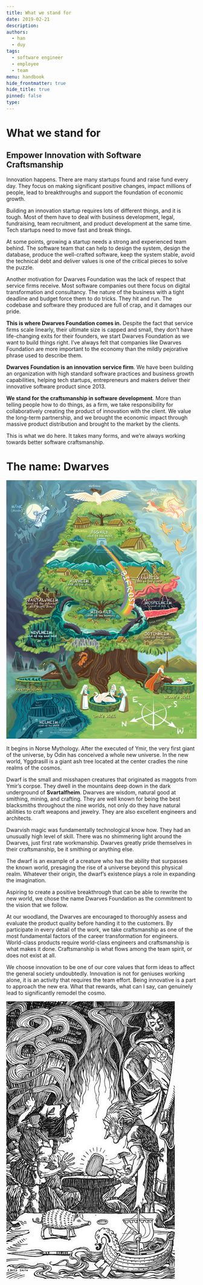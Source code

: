 ```yaml
---
title: What we stand for
date: 2019-02-21
description: 
authors: 
  - han
  - duy
tags: 
  - software engineer
  - employee
  - team
menu: handbook
hide_frontmatter: true
hide_title: true
pinned: false
type:
---
```

# What we stand for

## Empower Innovation with Software Craftsmanship
Innovation happens. There are many startups found and raise fund every day. They focus on making significant positive changes, impact millions of people, lead to breakthroughs and support the foundation of economic growth.

Building an innovation startup requires lots of different things, and it is tough. Most of them have to deal with business development, legal, fundraising, team recruitment, and product development at the same time. Tech startups need to move fast and break things. 

At some points, growing a startup needs a strong and experienced team behind. The software team that can help to design the system, design the database, produce the well-crafted software, keep the system stable, avoid the technical debt and deliver values is one of the critical pieces to solve the puzzle.

Another motivation for Dwarves Foundation was the lack of respect that service firms receive. Most software companies out there focus on digital transformation and consultancy. The nature of the business with a tight deadline and budget force them to do tricks. They hit and run. The codebase and software they produced are full of crap, and it damages our pride. 

**This is where Dwarves Foundation comes in.**
Despite the fact that service firms scale linearly, their ultimate size is capped and small, they don’t have life-changing exits for their founders, we start Dwarves Foundation as we want to build things right. I’ve always felt that companies like Dwarves Foundation are more important to the economy than the mildly pejorative phrase used to describe them.

**Dwarves Foundation is an innovation service firm**. We have been building an organization with high standard software practices and business growth capabilities, helping tech startups, entrepreneurs and makers deliver their innovative software product since 2013.

**We stand for the craftsmanship in software development**. More than telling people how to do things, as a firm, we take responsibility for collaboratively creating the product of innovation with the client. We value the long-term partnership, and we brought the economic impact through massive product distribution and brought to the market by the clients. 

This is what we do here. It takes many forms, and we’re always working towards better software craftsmanship.

# The name: Dwarves
![](assets/what-we-stand-for_yggdrasill.png)

It begins in Norse Mythology. After the executed of Ymir, the very first giant of the universe, by Odin has conceived a whole new universe. In the new world, Yggdrasill is a giant ash tree located at the center cradles the nine realms of the cosmos.

Dwarf is the small and misshapen creatures that originated as maggots from Ymir’s corpse. They dwell in the mountains deep down in the dark underground of **Svartalfheim**. Dwarves are wisdom, natural good at smithing, mining, and crafting. They are well known for being the best blacksmiths throughout the nine worlds, not only do they have natural abilities to craft weapons and jewelry. They are also excellent engineers and architects.

Dwarvish magic was fundamentally technological know how. They had an unusually high level of skill. There was no shimmering light around the Dwarves, just first rate workmanship. Dwarves greatly pride themselves in their craftsmanship, be it smithing or anything else.

The dwarf is an example of a creature who has the ability that surpasses the known world, presaging the rise of a universe beyond this physical realm. Whatever their origin, the dwarf’s existence plays a role in expanding the imagination.

Aspiring to create a positive breakthrough that can be able to rewrite the new world, we chose the name Dwarves Foundation as the commitment to the vision that we follow.

At our woodland, the Dwarves are encouraged to thoroughly assess and evaluate the product quality before handing it to the customers. By participate in every detail of the work, we take craftsmanship as one of the most fundamental factors of the career transformation for engineers. World-class products require world-class engineers and craftsmanship is what makes it done. Craftsmanship is what flows among the team spirit, or does not exist at all.

We choose innovation to be one of our core values that form ideas to affect the general society undoubtedly. Innovation is not for geniuses working alone, it is an activity that requires the team effort. Being innovative is a part to approach the new era. What that rewards, what can I say, can genuinely lead to significantly remodel the cosmo.

![](assets/what-we-stand-for_dwarves.jpg)